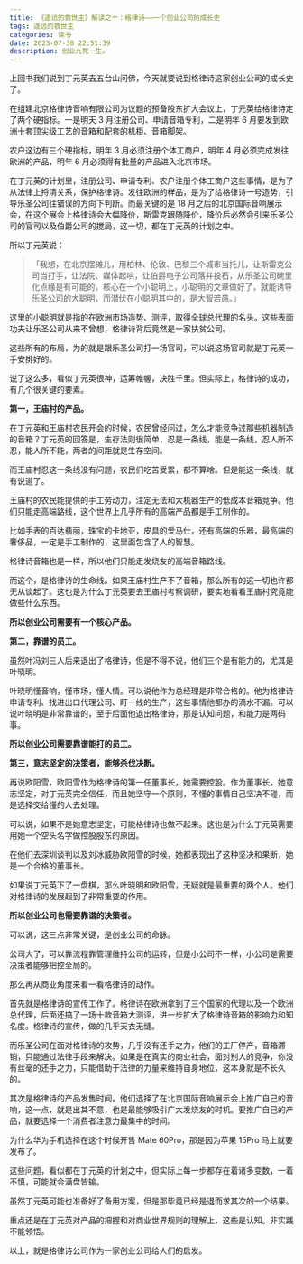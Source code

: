 ```yaml
---
title: 《遥远的救世主》解读之十：格律诗——一个创业公司的成长史
tags: 遥远的救世主
categories: 读书
date: 2023-07-30 22:51:39
description: 创业九死一生。
---
```


上回书我们说到丁元英去五台山问佛，今天就要说到格律诗这家创业公司的成长史了。

在组建北京格律诗音响有限公司为议题的预备股东扩大会议上，丁元英给格律诗定了两个硬指标。一是明天 3 月注册公司、申请音箱专利，二是明年 6 月要发到欧洲十套顶尖级工艺的音箱和配套的机柜、音箱脚架。

农户这边有三个硬指标，明年 3 月必须注册个体工商户，明年 4 月必须完成发往欧洲的产品，明年 6 月必须得有批量的产品进入北京市场。

在丁元英的计划里，注册公司、申请专利、农户注册个体工商户这些事情，是为了从法律上捋清关系，保护格律诗。发往欧洲的样品，是为了给格律诗一号造势，引导乐圣公司往错误的方向下判断。而最关键的是 18 月之后的北京国际音响展示会，在这个展会上格律诗会大幅降价，斯雷克跟随降价，降价后必然会引来乐圣公司的官司以及伯爵公司的搅局，这一切，都在丁元英的计划之中。

所以丁元英说：

> 「我想，在北京摆摊儿，用柏林、伦敦、巴黎三个城市当托儿，让斯雷克公司当打手，让法院、媒体起哄，让伯爵电子公司落井投石，从乐圣公司碗里化点缘是有可能的，核心在一个小聪明上，小聪明的文章做好了，就能诱导乐圣公司的大聪明，而潜伏在小聪明其中的，是大智若愚。」

这里的小聪明就是指的在欧洲市场造势、测评，取得全球总代理的名头。这些表面功夫让乐圣公司从来不曾想，格律诗背后竟然是一家扶贫公司。

这些所有的布局，为的就是跟乐圣公司打一场官司，可以说这场官司就是丁元英一手安排好的。

说了这么多，看似丁元英很神，运筹帷幄，决胜千里。但实际上，格律诗的成功，有几个很关键的要素。

**第一，王庙村的产品。**

在丁元英和王庙村农民开会的时候，农民曾经问过，怎么才能竞争过那些机器制造的音箱？丁元英的回答是，生存法则很简单，忍是一条线，能是一条线，忍人所不忍，能人所不能，两者的间距就是生存空间。

而王庙村忍这一条线没有问题，农民们吃苦受累，都不算啥。但是能这一条线，就有说道了。

王庙村的农民能提供的手工劳动力，注定无法和大机器生产的低成本音箱竞争。他们只能走高端路线，这个世界上几乎所有的高端产品都是手工制作的。

比如手表的百达翡丽，珠宝的卡地亚，皮具的爱马仕，还有高端的乐器，最高端的奢侈品，一定是手工制作的，这里面包含了人的智慧。

格律诗音箱也是一样，所以他们只能走发烧友的高端音箱路线。

而这个，是格律诗的生命线。如果王庙村生产不了音箱，那么所有的这一切也许都无从谈起了。这也是为什么丁元英要去王庙村考察调研，要实地看看王庙村究竟能做些什么东西。

**所以创业公司需要有一个核心产品。**

**第二，靠谱的员工。**

虽然叶冯刘三人后来退出了格律诗，但是不得不说，他们三个是有能力的，尤其是叶晓明。

叶晓明懂音响，懂市场，懂人情。可以说他作为总经理是非常合格的。他为格律诗申请专利、找进出口代理公司、盯一线的生产，这些事情他都办的滴水不漏。可以说叶晓明是非常靠谱的，至于后面他退出格律诗，那是认知问题，和能力是两码事。

**所以创业公司需要靠谱能打的员工。**

**第三，意志坚定的决策者，能够杀伐决断。**

再说欧阳雪，欧阳雪作为格律诗的第一任董事长，她需要控股。作为董事长，她意志坚定，对丁元英完全信任，而且她坚守一个原则，不懂的事情自己坚决不碰，而是选择交给懂的人去处理。

可以说，如果不是她意志坚定，可能格律诗也做不起来。这也是为什么丁元英需要用她一个空头名字做控股股东的原因。

在他们去深圳谈判以及刘冰威胁欧阳雪的时候，她都表现出了这种坚决和果断，她是一个合格的董事长。

如果说丁元英下了一盘棋，那么叶晓明和欧阳雪，无疑就是最重要的两个人。他们对格律诗的发展起到了非常重要的作用。

**所以创业公司也需要靠谱的决策者。**

可以说，这三点非常关键，是创业公司的命脉。

公司大了，可以靠流程靠管理维持公司的运转，但是小公司不一样，小公司是需要决策者能够把控全局的。

那么再从商业角度来看一看格律诗的动作。

首先就是格律诗的宣传工作了。格律诗在欧洲拿到了三个国家的代理以及一个欧洲总代理，后面还搞了一场十款音箱大测评，进一步扩大了格律诗音箱的影响力和知名度。格律诗的宣传，做的几乎天衣无缝。

而乐圣公司在面对格律诗的攻势，几乎没有还手之力，他们的工厂停产，音箱滞销，只能通过法律手段来解决。如果是在真实的商业社会，面对别人的竞争，你没有丝毫的还手之力，只能借助于法律的力量来维持自身地位，这本身就是不长久的。

其次是格律诗的产品发售时间。他们选择了在北京国际音响展示会上推广自己的音响，这一点，就是出其不意，也是最能够吸引广大发烧友的时机。要推广自己的产品，就要选择一个消费者注意力最集中的时间。

为什么华为手机选择在这个时候开售 Mate 60Pro，那是因为苹果 15Pro 马上就要发布了。

这些问题，看似都在丁元英的计划之中，但实际上每一步都存在着诸多变数，一着不慎，可能就会满盘皆输。

虽然丁元英可能也准备好了备用方案，但是那毕竟已经是退而求其次的一个结果。

重点还是在丁元英对产品的把握和对商业世界规则的理解上，这些是认知。非实践不能领悟。

以上，就是格律诗公司作为一家创业公司给人们的启发。
